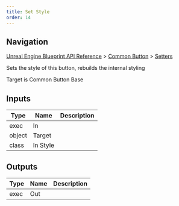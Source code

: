 ```yaml
---
title: Set Style
order: 14
---
```

## Navigation

[Unreal Engine Blueprint API Reference](https://dev.epicgames.com/documentation/en-us/unreal-engine/BlueprintAPI) > [Common Button](https://dev.epicgames.com/documentation/en-us/unreal-engine/BlueprintAPI/CommonButton) > [Setters](https://dev.epicgames.com/documentation/en-us/unreal-engine/BlueprintAPI/CommonButton/Setters)

Sets the style of this button, rebuilds the internal styling

Target is Common Button Base

## Inputs

| Type | Name | Description |
| --- | --- | --- |
| exec | In |  |
| object | Target |  |
| class | In Style |  |

## Outputs

| Type | Name | Description |
| --- | --- | --- |
| exec | Out |  |
